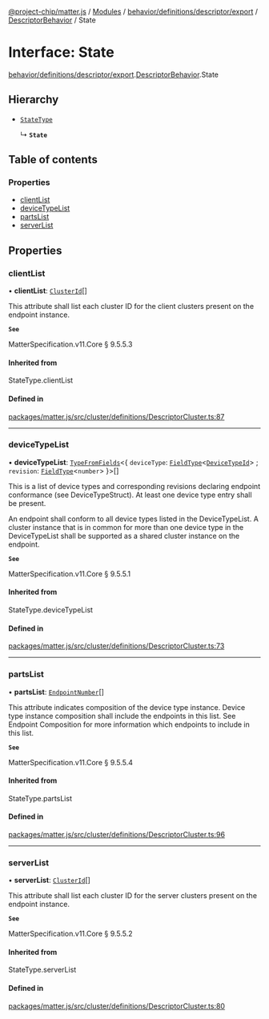 [@project-chip/matter.js](../README.md) / [Modules](../modules.md) / [behavior/definitions/descriptor/export](../modules/behavior_definitions_descriptor_export.md) / [DescriptorBehavior](../modules/behavior_definitions_descriptor_export.DescriptorBehavior.md) / State

# Interface: State

[behavior/definitions/descriptor/export](../modules/behavior_definitions_descriptor_export.md).[DescriptorBehavior](../modules/behavior_definitions_descriptor_export.DescriptorBehavior.md).State

## Hierarchy

- [`StateType`](../modules/behavior_definitions_descriptor_export._internal_.md#statetype)

  ↳ **`State`**

## Table of contents

### Properties

- [clientList](behavior_definitions_descriptor_export.DescriptorBehavior.State.md#clientlist)
- [deviceTypeList](behavior_definitions_descriptor_export.DescriptorBehavior.State.md#devicetypelist)
- [partsList](behavior_definitions_descriptor_export.DescriptorBehavior.State.md#partslist)
- [serverList](behavior_definitions_descriptor_export.DescriptorBehavior.State.md#serverlist)

## Properties

### clientList

• **clientList**: [`ClusterId`](../modules/datatype_export.md#clusterid)[]

This attribute shall list each cluster ID for the client clusters present on the endpoint instance.

**`See`**

MatterSpecification.v11.Core § 9.5.5.3

#### Inherited from

StateType.clientList

#### Defined in

[packages/matter.js/src/cluster/definitions/DescriptorCluster.ts:87](https://github.com/project-chip/matter.js/blob/0c058ae17fdba4c0b89b8b13c309011d51782299/packages/matter.js/src/cluster/definitions/DescriptorCluster.ts#L87)

___

### deviceTypeList

• **deviceTypeList**: [`TypeFromFields`](../modules/tlv_export.md#typefromfields)\<\{ `deviceType`: [`FieldType`](tlv_export.FieldType.md)\<[`DeviceTypeId`](../modules/datatype_export.md#devicetypeid)\> ; `revision`: [`FieldType`](tlv_export.FieldType.md)\<`number`\>  }\>[]

This is a list of device types and corresponding revisions declaring endpoint conformance (see
DeviceTypeStruct). At least one device type entry shall be present.

An endpoint shall conform to all device types listed in the DeviceTypeList. A cluster instance that is
in common for more than one device type in the DeviceTypeList shall be supported as a shared cluster
instance on the endpoint.

**`See`**

MatterSpecification.v11.Core § 9.5.5.1

#### Inherited from

StateType.deviceTypeList

#### Defined in

[packages/matter.js/src/cluster/definitions/DescriptorCluster.ts:73](https://github.com/project-chip/matter.js/blob/0c058ae17fdba4c0b89b8b13c309011d51782299/packages/matter.js/src/cluster/definitions/DescriptorCluster.ts#L73)

___

### partsList

• **partsList**: [`EndpointNumber`](../modules/datatype_export.md#endpointnumber)[]

This attribute indicates composition of the device type instance. Device type instance composition shall
include the endpoints in this list. See Endpoint Composition for more information which endpoints to
include in this list.

**`See`**

MatterSpecification.v11.Core § 9.5.5.4

#### Inherited from

StateType.partsList

#### Defined in

[packages/matter.js/src/cluster/definitions/DescriptorCluster.ts:96](https://github.com/project-chip/matter.js/blob/0c058ae17fdba4c0b89b8b13c309011d51782299/packages/matter.js/src/cluster/definitions/DescriptorCluster.ts#L96)

___

### serverList

• **serverList**: [`ClusterId`](../modules/datatype_export.md#clusterid)[]

This attribute shall list each cluster ID for the server clusters present on the endpoint instance.

**`See`**

MatterSpecification.v11.Core § 9.5.5.2

#### Inherited from

StateType.serverList

#### Defined in

[packages/matter.js/src/cluster/definitions/DescriptorCluster.ts:80](https://github.com/project-chip/matter.js/blob/0c058ae17fdba4c0b89b8b13c309011d51782299/packages/matter.js/src/cluster/definitions/DescriptorCluster.ts#L80)
